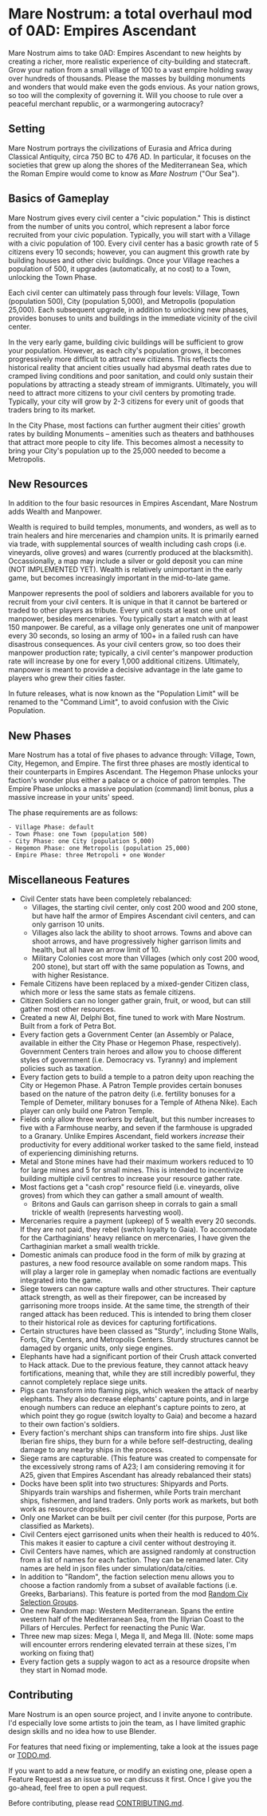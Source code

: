 # Mare Nostrum: a total overhaul mod of 0AD: Empires Ascendant
Mare Nostrum aims to take 0AD: Empires Ascendant to new heights by creating a richer, more realistic experience of city-building and statecraft.
Grow your nation from a small village of 100 to a vast empire holding sway over hundreds of thousands. Please the masses by building monuments and wonders that would make even the gods envious. As your nation grows, so too will the complexity of governing it. Will you choose to rule over a peaceful merchant republic, or a warmongering autocracy?

## Setting
Mare Nostrum portrays the civilizations of Eurasia and Africa during Classical Antiquity, circa 750 BC to 476 AD. In particular, it focuses on the societies that grew up along the shores of the Mediterranean Sea, which the Roman Empire would come to know as _Mare Nostrum_ ("Our Sea").

## Basics of Gameplay
Mare Nostrum gives every civil center a "civic population." This is distinct from the number of units you control, which represent a labor force recruited from your civic population. Typically, you will start with a Village with a civic population of 100. Every civil center has a basic growth rate of 5 citizens every 10 seconds; however, you can augment this growth rate by building houses and other civic buildings. Once your Village reaches a population of 500, it upgrades (automatically, at no cost) to a Town, unlocking the Town Phase.

Each civil center can ultimately pass through four levels: Village, Town (population 500), City (population 5,000), and Metropolis (population 25,000). Each subsequent upgrade, in addition to unlocking new phases, provides bonuses to units and buildings in the immediate vicinity of the civil center.

In the very early game, building civic buildings will be sufficient to grow your population. However, as each city's population grows, it becomes progressively more difficult to attract new citizens. This reflects the historical reality that ancient cities usually had abysmal death rates due to cramped living conditions and poor sanitation, and could only sustain their populations by attracting a steady stream of immigrants. Ultimately, you will need to attract more citizens to your civil centers by promoting trade. Typically, your city will grow by 2-3 citizens for every unit of goods that traders bring to its market.

In the City Phase, most factions can further augment their cities' growth rates by building Monuments – amenities such as theaters and bathhouses that attract more people to city life. This becomes almost a necessity to bring your City's population up to the 25,000 needed to become a Metropolis.

## New Resources
In addition to the four basic resources in Empires Ascendant, Mare Nostrum adds Wealth and Manpower.

Wealth is required to build temples, monuments, and wonders, as well as to train healers and hire mercenaries and champion units.
It is primarily earned via trade, with supplemental sources of wealth including cash crops (i.e. vineyards, olive groves) and wares (currently produced at the blacksmith).
Occassionally, a map may include a silver or gold deposit you can mine (NOT IMPLEMENTED YET).
Wealth is relatively unimportant in the early game, but becomes increasingly important in the mid-to-late game.

Manpower represents the pool of soldiers and laborers available for you to recruit from your civil centers. It is unique in that it cannot be bartered or traded to other players as tribute.
Every unit costs at least one unit of manpower, besides mercenaries. You typically start a match with at least 150 manpower.
Be careful, as a village only generates one unit of manpower every 30 seconds, so losing an army of 100+ in a failed rush can have disastrous consequences.
As your civil centers grow, so too does their manpower production rate; typically, a civil center's manpower production rate will increase by one for every 1,000 additional citizens.
Ultimately, manpower is meant to provide a decisive advantage in the late game to players who grew their cities faster.

In future releases, what is now known as the "Population Limit" will be renamed to the "Command Limit", to avoid confusion with the Civic Population.

## New Phases
Mare Nostrum has a total of five phases to advance through: Village, Town, City, Hegemon, and Empire. The first three phases are mostly identical to their counterparts in Empires Ascendant. The Hegemon Phase unlocks your faction's wonder plus either a palace or a choice of patron temples. The Empire Phase unlocks a massive population (command) limit bonus, plus a massive increase in your units' speed.

The phase requirements are as follows:

	- Village Phase: default
	- Town Phase: one Town (population 500)
	- City Phase: one City (population 5,000)
	- Hegemon Phase: one Metropolis (population 25,000)
	- Empire Phase: three Metropoli + one Wonder

## Miscellaneous Features
- Civil Center stats have been completely rebalanced:
	- Villages, the starting civil center, only cost 200 wood and 200 stone, but have half the armor of Empires Ascendant civil centers, and can only garrison 10 units.
	- Villages also lack the ability to shoot arrows. Towns and above can shoot arrows, and have progressively higher garrison limits and health, but all have an arrow limit of 10.
	- Military Colonies cost more than Villages (which only cost 200 wood, 200 stone), but start off with the same population as Towns, and with higher Resistance.
- Female Citizens have been replaced by a mixed-gender Citizen class, which more or less the same stats as female citizens.
- Citizen Soldiers can no longer gather grain, fruit, or wood, but can still gather most other resources.
- Created a new AI, Delphi Bot, fine tuned to work with Mare Nostrum. Built from a fork of Petra Bot.
- Every faction gets a Government Center (an Assembly or Palace, available in either the City Phase or Hegemon Phase, respectively). Government Centers train heroes and allow you to choose different styles of government (i.e. Democracy vs. Tyranny) and implement policies such as taxation.
- Every faction gets to build a temple to a patron deity upon reaching the City or Hegemon Phase. A Patron Temple provides certain bonuses based on the nature of the patron deity (i.e. fertility bonuses for a Temple of Demeter, military bonuses for a Temple of Athena Nike). Each player can only build one Patron Temple.
- Fields only allow three workers by default, but this number increases to five with a Farmhouse nearby, and seven if the farmhouse is upgraded to a Granary. Unlike Empires Ascendant, field workers _increase_ their productivity for every additional worker tasked to the same field, instead of experiencing diminishing returns.
- Metal and Stone mines have had their maximum workers reduced to 10 for large mines and 5 for small mines. This is intended to incentivize building multiple civil centres to increase your resource gather rate.
- Most factions get a "cash crop" resource field (i.e. vineyards, olive groves) from which they can gather a small amount of wealth.
	- Britons and Gauls can garrison sheep in corrals to gain a small trickle of wealth (represents harvesting wool).
- Mercenaries require a payment (upkeep) of 5 wealth every 20 seconds. If they are not paid, they rebel (switch loyalty to Gaia). To accommodate for the Carthaginians' heavy reliance on mercenaries, I have given the Carthaginian market a small wealth trickle.
- Domestic animals can produce food in the form of milk by grazing at pastures, a new food resource available on some random maps. This will play a larger role in gameplay when nomadic factions are eventually integrated into the game.
- Siege towers can now capture walls and other structures. Their capture attack strength, as well as their firepower, can be increased by garrisoning more troops inside. At the same time, the strength of their ranged attack has been reduced. This is intended to bring them closer to their historical role as devices for capturing fortifications.
- Certain structures have been classed as "Sturdy", including Stone Walls, Forts, City Centers, and Metropolis Centers. Sturdy structures cannot be damaged by organic units, only siege engines.
- Elephants have had a significant portion of their Crush attack converted to Hack attack. Due to the previous feature, they cannot attack heavy fortifications, meaning that, while they are still incredibly powerful, they cannot completely replace siege units.
- Pigs can transform into flaming pigs, which weaken the attack of nearby elephants. They also decrease elephants' capture points, and in large enough numbers can reduce an elephant's capture points to zero, at which point they go rogue (switch loyalty to Gaia) and become a hazard to their own faction's soldiers.
- Every faction's merchant ships can transform into fire ships. Just like Iberian fire ships, they burn for a while before self-destructing, dealing damage to any nearby ships in the process.
- Siege rams are capturable. (This feature was created to compensate for the excessively strong rams of A23; I am considering removing it for A25, given that Empires Ascendant has already rebalanced their stats)
- Docks have been split into two structures: Shipyards and Ports. Shipyards train warships and fishermen, while Ports train merchant ships, fishermen, and land traders. Only ports work as markets, but both work as resource dropsites.
- Only one Market can be built per civil center (for this purpose, Ports are classified as Markets).
- Civil Centers eject garrisoned units when their health is reduced to 40%. This makes it easier to capture a civil center without destroying it.
- Civil Centers have names, which are assigned randomly at construction from a list of names for each faction. They can be renamed later. City names are held in json files under simulation/data/cities.
- In addition to "Random", the faction selection menu allows you to choose a faction randomly from a subset of available factions (i.e. Greeks, Barbarians). This feature is ported from the mod [Random Civ Selection Groups](https://github.com/hopeless-ponderer/random_civ_groups_0ad).
- One new Random map: Western Mediterranean. Spans the entire western half of the Mediterranean Sea, from the Illyrian Coast to the Pillars of Hercules. Perfect for reenacting the Punic War.
- Three new map sizes: Mega I, Mega II, and Mega III. (Note: some maps will encounter errors rendering elevated terrain at these sizes, I'm working on fixing that)
- Every faction gets a supply wagon to act as a resource dropsite when they start in Nomad mode.

## Contributing
Mare Nostrum is an open source project, and I invite anyone to contribute. I'd especially love some artists to join the team, as I have limited graphic design skills and no idea how to use Blender.

For features that need fixing or implementing, take a look at the issues page or [TODO.md](./TODO.md).

If you want to add a new feature, or modify an existing one, please open a Feature Request as an issue so we can discuss it first. Once I give you the go-ahead, feel free to open a pull request.

Before contributing, please read [CONTRIBUTING.md](./CONTRIBUTING.md).
